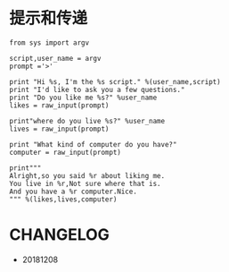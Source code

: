 
#  提示和传递


    from sys import argv
    
    script,user_name = argv
    prompt ='>'
    
    print "Hi %s, I'm the %s script." %(user_name,script)
    print "I'd like to ask you a few questions."
    print "Do you like me %s?" %user_name
    likes = raw_input(prompt)
    
    print"where do you live %s?" %user_name
    lives = raw_input(prompt)
    
    print "What kind of computer do you have?"
    computer = raw_input(prompt)
    
    print"""
    Alright,so you said %r about liking me.
    You live in %r,Not sure where that is.
    And you have a %r computer.Nice.
    """ %(likes,lives,computer)


# CHANGELOG
 - 20181208
